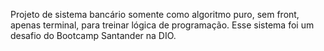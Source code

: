 Projeto de sistema bancário somente como algoritmo puro, sem front, apenas terminal, para treinar lógica de programação. 
Esse sistema foi um desafio do Bootcamp Santander na DIO.
